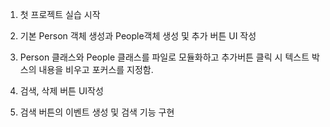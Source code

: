 1. 첫 프로젝트 실습 시작

2. 기본 Person 객체 생성과 People객체 생성 및 추가 버튼 UI 작성

3. Person 클래스와 People 클래스를 파일로 모듈화하고 추가버튼 클릭 시 텍스트 박스의 내용을 비우고 포커스를 지정함.

4. 검색, 삭제 버튼 UI작성

5. 검색 버튼의 이벤트 생성 및 검색 기능 구현